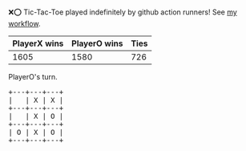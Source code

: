 :x::o: Tic-Tac-Toe played indefinitely by github action runners! See [my workflow](.github/workflows/play.yaml).

|PlayerX wins|PlayerO wins|Ties|
|-|-|-|
|1605|1580|726|

PlayerO's turn.

<pre>
+---+---+---+
|   | X | X |
+---+---+---+
|   | X | O |
+---+---+---+
| O | X | O |
+---+---+---+
</pre>